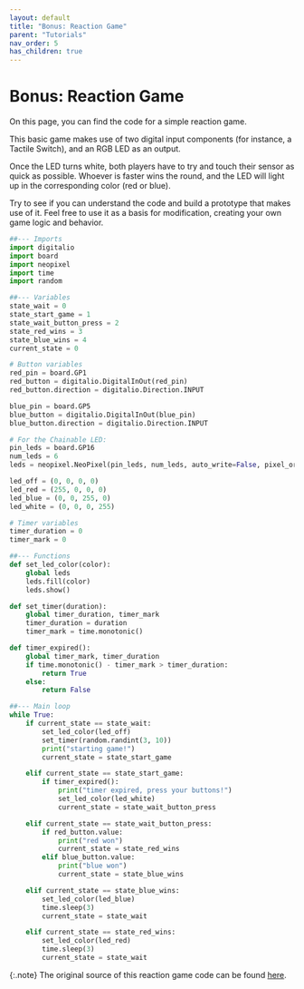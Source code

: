 ```yaml
---
layout: default
title: "Bonus: Reaction Game"
parent: "Tutorials"
nav_order: 5
has_children: true
---
```



# Bonus: Reaction Game

On this page, you can find the code for a simple reaction game. 

This basic game makes use of two digital input components (for instance, a Tactile Switch), and an RGB LED as an output.

Once the LED turns white, both players have to try and touch their sensor as quick as possible. Whoever is faster wins the round, and the LED will  light up in the corresponding color (red or blue).

Try to see if you can understand the code and build a prototype that makes use of it. Feel free to use it as a basis for modification, creating your own game logic and behavior.


```python
##--- Imports
import digitalio
import board
import neopixel
import time
import random

##--- Variables
state_wait = 0
state_start_game = 1
state_wait_button_press = 2
state_red_wins = 3
state_blue_wins = 4
current_state = 0

# Button variables
red_pin = board.GP1
red_button = digitalio.DigitalInOut(red_pin)
red_button.direction = digitalio.Direction.INPUT

blue_pin = board.GP5
blue_button = digitalio.DigitalInOut(blue_pin)
blue_button.direction = digitalio.Direction.INPUT

# For the Chainable LED:
pin_leds = board.GP16
num_leds = 6
leds = neopixel.NeoPixel(pin_leds, num_leds, auto_write=False, pixel_order=neopixel.GRB)

led_off = (0, 0, 0, 0)
led_red = (255, 0, 0, 0)
led_blue = (0, 0, 255, 0)
led_white = (0, 0, 0, 255)

# Timer variables
timer_duration = 0
timer_mark = 0

##--- Functions
def set_led_color(color):
    global leds
    leds.fill(color)
    leds.show()

def set_timer(duration):
    global timer_duration, timer_mark
    timer_duration = duration
    timer_mark = time.monotonic()

def timer_expired():
    global timer_mark, timer_duration
    if time.monotonic() - timer_mark > timer_duration:
        return True
    else:
        return False

##--- Main loop
while True:
    if current_state == state_wait:
        set_led_color(led_off)
        set_timer(random.randint(3, 10))
        print("starting game!")
        current_state = state_start_game

    elif current_state == state_start_game:
        if timer_expired():
            print("timer expired, press your buttons!")
            set_led_color(led_white)
            current_state = state_wait_button_press

    elif current_state == state_wait_button_press:
        if red_button.value:
            print("red won")
            current_state = state_red_wins
        elif blue_button.value:
            print("blue won")
            current_state = state_blue_wins

    elif current_state == state_blue_wins:
        set_led_color(led_blue)
        time.sleep(3)
        current_state = state_wait

    elif current_state == state_red_wins:
        set_led_color(led_red)
        time.sleep(3)
        current_state = state_wait
```

{:.note}
The original source of this reaction game code can be found [here](https://id-studiolab.github.io/Digital-Interfaces/assignments/02-reaction-game/).

